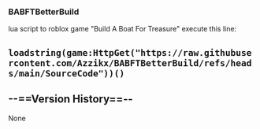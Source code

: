 ### BABFTBetterBuild
lua script to roblox game "Build A Boat For Treasure"
<bold>execute this line:</bold>
## ```loadstring(game:HttpGet("https://raw.githubusercontent.com/Azzikx/BABFTBetterBuild/refs/heads/main/SourceCode"))()```

## --==Version History==--
None
